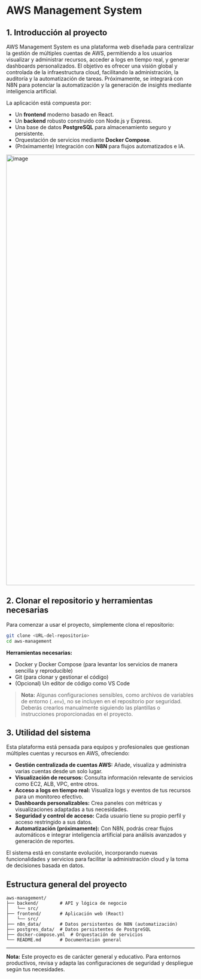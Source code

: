 # AWS Management System

## 1. Introducción al proyecto

AWS Management System es una plataforma web diseñada para centralizar la gestión de múltiples cuentas de AWS, permitiendo a los usuarios visualizar y administrar recursos, acceder a logs en tiempo real, y generar dashboards personalizados. El objetivo es ofrecer una visión global y controlada de la infraestructura cloud, facilitando la administración, la auditoría y la automatización de tareas. Próximamente, se integrará con N8N para potenciar la automatización y la generación de insights mediante inteligencia artificial.

La aplicación está compuesta por:
- Un **frontend** moderno basado en React.
- Un **backend** robusto construido con Node.js y Express.
- Una base de datos **PostgreSQL** para almacenamiento seguro y persistente.
- Orquestación de servicios mediante **Docker Compose**.
- (Próximamente) Integración con **N8N** para flujos automatizados e IA.

<img width="2400" height="1152" alt="image" src="https://github.com/user-attachments/assets/1283a295-b949-409a-907b-f11de463e658" />


## 2. Clonar el repositorio y herramientas necesarias

Para comenzar a usar el proyecto, simplemente clona el repositorio:

```bash
git clone <URL-del-repositorio>
cd aws-management
```

**Herramientas necesarias:**
- Docker y Docker Compose (para levantar los servicios de manera sencilla y reproducible)
- Git (para clonar y gestionar el código)
- (Opcional) Un editor de código como VS Code

> **Nota:** Algunas configuraciones sensibles, como archivos de variables de entorno (`.env`), no se incluyen en el repositorio por seguridad. Deberás crearlos manualmente siguiendo las plantillas o instrucciones proporcionadas en el proyecto.

## 3. Utilidad del sistema

Esta plataforma está pensada para equipos y profesionales que gestionan múltiples cuentas y recursos en AWS, ofreciendo:

- **Gestión centralizada de cuentas AWS:** Añade, visualiza y administra varias cuentas desde un solo lugar.
- **Visualización de recursos:** Consulta información relevante de servicios como EC2, ALB, VPC, entre otros.
- **Acceso a logs en tiempo real:** Visualiza logs y eventos de tus recursos para un monitoreo efectivo.
- **Dashboards personalizables:** Crea paneles con métricas y visualizaciones adaptadas a tus necesidades.
- **Seguridad y control de acceso:** Cada usuario tiene su propio perfil y acceso restringido a sus datos.
- **Automatización (próximamente):** Con N8N, podrás crear flujos automáticos e integrar inteligencia artificial para análisis avanzados y generación de reportes.

El sistema está en constante evolución, incorporando nuevas funcionalidades y servicios para facilitar la administración cloud y la toma de decisiones basada en datos.

## Estructura general del proyecto

```text
aws-management/
├── backend/        # API y lógica de negocio
│   └── src/
├── frontend/       # Aplicación web (React)
│   └── src/
├── n8n_data/       # Datos persistentes de N8N (automatización)
├── postgres_data/  # Datos persistentes de PostgreSQL
├── docker-compose.yml  # Orquestación de servicios
└── README.md       # Documentación general
```

---

**Nota:** Este proyecto es de carácter general y educativo. Para entornos productivos, revisa y adapta las configuraciones de seguridad y despliegue según tus necesidades.
